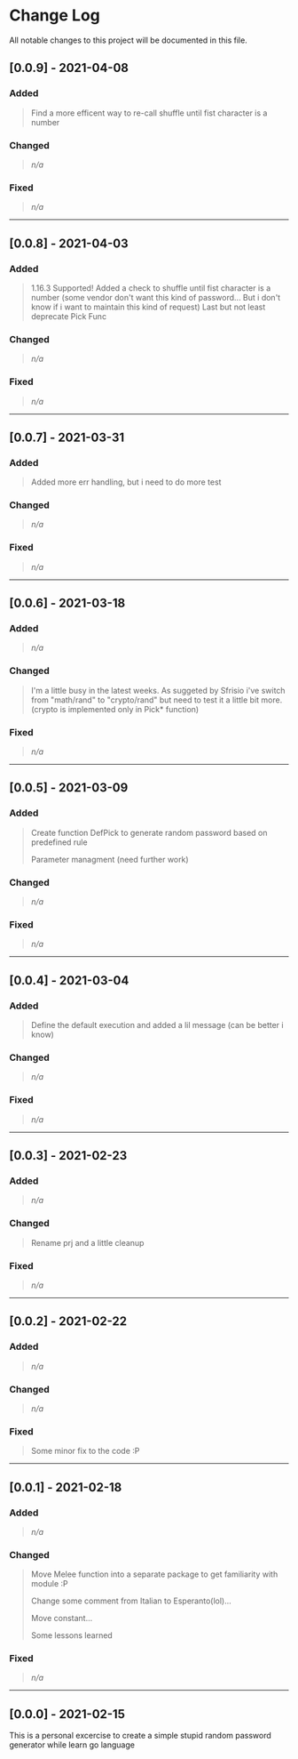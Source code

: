 # Change Log
All notable changes to this project will be documented in this file.

## [0.0.9] - 2021-04-08
### Added
> Find a more efficent way to re-call shuffle until fist character is a number
### Changed
> _n/a_ 
### Fixed
> _n/a_ 

---

## [0.0.8] - 2021-04-03
### Added
> 1.16.3 Supported! Added a check to shuffle until fist character is a number (some vendor don't want this kind of password... But i don't know if i want to maintain this kind of request) Last but not least deprecate Pick Func
### Changed
> _n/a_ 
### Fixed
> _n/a_ 

---

## [0.0.7] - 2021-03-31
### Added
> Added more err handling, but i need to do more test
### Changed
> _n/a_ 
### Fixed
> _n/a_ 

---

## [0.0.6] - 2021-03-18
### Added
> _n/a_ 
### Changed
> I'm a little busy in the latest weeks. As suggeted by Sfrisio i've switch from "math/rand" to "crypto/rand" but need to test it a little bit more. (crypto is implemented only in Pick* function)
### Fixed
> _n/a_ 

---

## [0.0.5] - 2021-03-09
### Added
> Create function DefPick to generate random password based on predefined rule
> 
> Parameter managment (need further work)
### Changed
> _n/a_
### Fixed
> _n/a_ 

---

## [0.0.4] - 2021-03-04
### Added
> Define the default execution and added a lil message (can be better i know)
### Changed
> _n/a_
### Fixed
> _n/a_

---

## [0.0.3] - 2021-02-23
### Added
> _n/a_
### Changed
> Rename prj and a little cleanup
### Fixed
> _n/a_

---

## [0.0.2] - 2021-02-22
### Added
> _n/a_
### Changed
> _n/a_
### Fixed
> Some minor fix to the code :P

---

## [0.0.1] - 2021-02-18

### Added
> _n/a_
### Changed
> Move Melee function into a separate package to get familiarity with module :P
> 
> Change some comment from Italian to Esperanto(lol)...
> 
> Move constant...
> 
> Some lessons learned
### Fixed
> _n/a_

---

## [0.0.0] - 2021-02-15
This is a personal excercise to create a simple stupid random password generator while learn go language